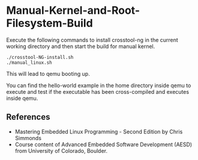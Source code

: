 # Manual-Kernel-and-Root-Filesystem-Build 


Execute the following commands to install crosstool-ng in the current working directory and then start the build for manual kernel. 
```
./crosstool-NG-install.sh
./manual_linux.sh
```
This will lead to qemu booting up.

You can find the hello-world example in the home directory inside qemu to execute and test if the executable has been cross-compiled and executes inside qemu.

## References
- Mastering Embedded Linux Programming - Second Edition by Chris Simmonds
- Course content of Advanced Embedded Software Development (AESD) from University of Colorado, Boulder.
